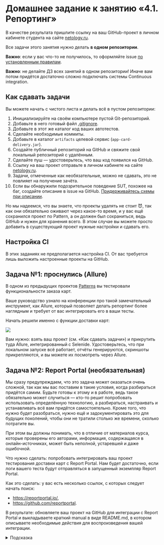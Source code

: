 # Домашнее задание к занятию «4.1. Репортинг»

В качестве результата пришлите ссылку на ваш GitHub-проект в личном кабинете студента на сайте [netology.ru](https://netology.ru).

Все задачи этого занятия нужно делать **в одном репозитории**.

**Важно**: если у вас что-то не получилось, то оформляйте issue [по установленным правилам](../report-requirements.md).

**Важно**: не делайте ДЗ всех занятий в одном репозитории! Иначе вам потом придётся достаточно сложно подключать системы Continuous integration.

## Как сдавать задачи

Вы можете начать с чистого листа и делать всё в пустом репозитории:

1. Инициализируйте на своём компьютере пустой Git-репозиторий.
1. Добавьте в него готовый файл [.gitignore](../.gitignore).
1. Добавьте в этот же каталог код ваших автотестов.
1. Сделайте необходимые коммиты.
1. Добавьте в каталог `artifacts` целевой сервис (`app-card-delivery.jar`).
1. Создайте публичный репозиторий на GitHub и свяжите свой локальный репозиторий с удалённым.
1. Сделайте пуш — удостоверьтесь, что ваш код появился на GitHub.
1. Ссылку на ваш проект отправьте в личном кабинете на сайте [netology.ru](https://netology.ru).
1. Задачи, отмеченные как необязательные, можно не сдавать, это не повлияет на получение зачёта.
1. Если вы обнаружили подозрительное поведение SUT, похожее на баг, создайте описание в issue на GitHub. [Придерживайтесь схемы при описании](../report-requirements.md).

Но мы надеемся, что вы знаете, что проекты удалять не стоит 😈, так как они обязательно оживают через какое-то время, и у вас ещё сохранился проект по Pattern, а он должен был сохраниться, ведь GitHub и нужен для хранения всего. В этом случае вы можете просто добавить в существующий проект нужные настройки и сдавать его.

## Настройка CI

В этих заданиях не предполагается настройка CI. От вас требуется лишь выложить настроенные проекты на GitHub.

## Задача №1: проснулись (Allure)

В одном из предыдущих проектов [Patterns](https://github.com/netology-code/aqa-homeworks/tree/master/patterns) вы тестировали функциональности заказа карт.

Ваше руководство узнало на конференции про такой замечательный инструмент, как Allure, который позволяет делать репортинг более наглядным и требует от вас интегрировать его в ваши тесты.

Начать решили именно с функции доставки карт:

![](pic/order.png)

Вам нужно: взять ваш проект (см. «Как сдавать задачи») и прикрутить туда Allure, интегрированный с Selenide. Удостоверьтесь, что при локальном запуске всё работает, отчёты генерируются, скриншоты прикрепляются, и вы можете их посмотреть через Allure.

## Задача №2: Report Portal (необязательная)

Мы сразу предупреждаем, что это задача может оказаться очень сложной, так как мы вас поставим в такие условия, когда разбираться придётся самим. Будьте готовы к этому и в работе, ведь такое обязательно может случиться — кто-то решит попробовать использовать определённую технологию, а разбираться, настраивать и устанавливать всё вам придётся самостоятельно. Кроме того, что нужно будет разобраться, нужно ещё и задокументировать это для будущих поколений, чтобы они не тратили столько же времени, сколько потратите вы.

При этом вы должны понимать, что в отличие от материалов курса, которые проверены его авторами, информация, содержащаяся в онлайн-источниках, может быть неполной, устаревшей и даже ошибочной.

Что нужно сделать: попробовать интегрировать ваш проект тестирования доставки карт с Report Portal. Нам будет достаточно, если логи вашего теста будут отправляться в запущенный экземпляр Report Portal.

Как это сделать: у вас есть несколько ссылок, с которых следует начать поиск:
* https://reportportal.io/,
* https://github.com/reportportal.

В результате: обновляете ваш проект на GitHub для интеграции с Report Portal и выкладываете краткий manual в виде README.md, в котором описываете необходимые действия для воспроизведения вашей интеграции.

<details>
   <summary>Подсказка</summary>

1. Достаточно часто разработчики решений предоставляют готовые Docker-файлы и даже docker-compose.yml, для того чтобы вы могли быстро развернуть сервис и попробовать его в действии.
1. Часто такое бывает, что в официальном репозитории на GitHub выкладываются примеры интеграции. Возможно, стоит посмотреть там информацию о стеке используемых вами технологий, как минимум JUnit5.
</details>
